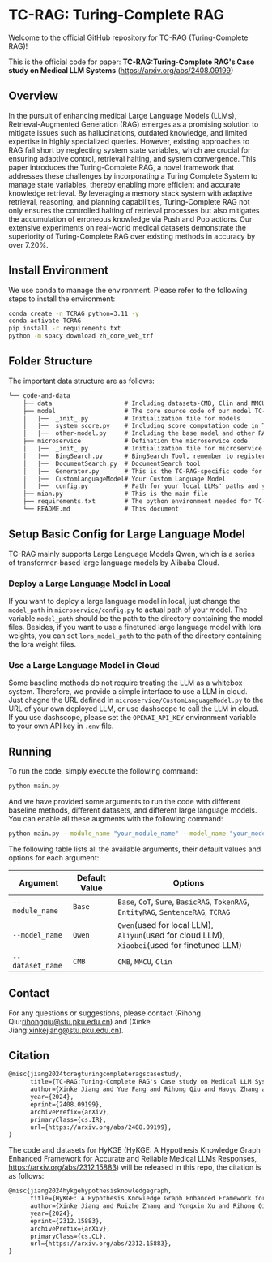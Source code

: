 # TC-RAG: Turing-Complete RAG

Welcome to the official GitHub repository for TC-RAG (Turing-Complete RAG)!

This is the official code for paper: **TC-RAG:Turing-Complete RAG's Case study on Medical LLM Systems** (https://arxiv.org/abs/2408.09199)


## Overview

In the pursuit of enhancing medical Large Language Models (LLMs), Retrieval-Augmented Generation (RAG) emerges as a promising solution to mitigate issues such as hallucinations, outdated knowledge, and limited expertise in highly specialized queries. However, existing approaches to RAG fall short by neglecting system state variables, which are crucial for ensuring adaptive control, retrieval halting, and system convergence. This paper introduces the Turing-Complete RAG, a novel framework that addresses these challenges by incorporating a Turing Complete System to manage state variables, thereby enabling more efficient and accurate knowledge retrieval. By leveraging a memory stack system with adaptive retrieval, reasoning, and planning capabilities, Turing-Complete RAG not only ensures the controlled halting of retrieval processes but also mitigates the accumulation of erroneous knowledge via Push and Pop actions. Our extensive experiments on real-world medical datasets demonstrate the superiority of Turing-Complete RAG over existing methods in accuracy by over 7.20\%.



## Install Environment

We use conda to manage the environment.
Please refer to the following steps to install the environment:

```sh
conda create -n TCRAG python=3.11 -y
conda activate TCRAG
pip install -r requirements.txt
python -m spacy download zh_core_web_trf
```

## Folder Structure

The important data structure are as follows:

```tex
└── code-and-data
    ├── data                    # Including datasets-CMB, Clin and MMCU
    ├── model                   # The core source code of our model TC-RAG and baselines
    │   |──  _init_.py          # Initialization file for models
    │   |──  system_score.py    # Including score computation code in TC-RAG   
    │   |──  other-model.py     # Including the base model and other RAG methods 
    ├── microservice            # Defination the microservice code
    │   |──  _init_.py          # Initialization file for microservice
    │   |──  BingSearch.py      # BingSearch Tool, remember to register to get your API    
    │   |──  DocumentSearch.py  # DocumentSearch tool
    │   |──  Generator.py       # This is the TC-RAG-specific code for generate logits, attention, and entropy when inference...
    │   |──  CustomLanguageModel# Your Custom Language Model 
    │   |──  config.py          # Path for your local LLMs' paths and your LoRA weight
    ├── mian.py                 # This is the main file
    ├── requirements.txt        # The python environment needed for TC-RAG
    └── README.md               # This document
```


## Setup Basic Config for Large Language Model

TC-RAG mainly supports Large Language Models Qwen, which is a series of transformer-based large language models by Alibaba Cloud.

### Deploy a Large Language Model in Local

If you want to deploy a large language model in local, just change the `model_path` in `microservice/config.py` to actual path of your model. The variable `model_path` should be the path to the directory containing the model files. 
Besides, if you want to use a finetuned large language model with lora weights, you can set `lora_model_path` to the path of the directory containing the lora weight files.

### Use a Large Language Model in Cloud

Some baseline methods do not require treating the LLM as a whitebox system. Therefore, we provide a simple interface to use a LLM in cloud. Just chagne the URL defined in `microservice/CustomLanguageModel.py` to the URL of your own deployed LLM, or use dashscope to call the LLM in cloud. If you use dashscope, please set the `OPENAI_API_KEY` environment variable to your own API key in `.env` file.

## Running

To run the code, simply execute the following command:

```sh
python main.py
```

And we have provided some arguments to run the code with different baseline methods, different datasets, and different large language models. You can enable all these augments with the following command:

```sh
python main.py --module_name "your_module_name" --model_name "your_model_name" --dataset_name "your_dataset_name"
```

The following table lists all the available arguments, their default values and options for each argument:

| Argument            | Default Value | Options                                                                                                                                                                                                                                                                                                                                                                                                                                                                                                                                                                                                           
| ------------------ | ------------- | -------------------------------------------------------------------------------------------------------------------------------------------------------------------------------------------------------------------------------------------------------------------------------------------------------------------------------------------------------------------------------------------------------------------------------------------------------------------------------------------------------------------------------------------------------------------------------------------------------------------
| `--module_name`     | `Base`       | `Base`, `CoT`, `Sure`, `BasicRAG`, `TokenRAG`, `EntityRAG`, `SentenceRAG`, `TCRAG`
| `--model_name`      | `Qwen` | `Qwen`(used for local LLM), `Aliyun`(used for cloud LLM), `Xiaobei`(used for finetuned LLM)
| `--dataset_name`    | `CMB` | `CMB`, `MMCU`, `Clin`

## Contact
For any questions or suggestions, please contact (Rihong Qiu:rihongqiu@stu.pku.edu.cn) and (Xinke Jiang:xinkejiang@stu.pku.edu.cn).

## Citation
```tex
@misc{jiang2024tcragturingcompleteragscasestudy,
      title={TC-RAG:Turing-Complete RAG's Case study on Medical LLM Systems}, 
      author={Xinke Jiang and Yue Fang and Rihong Qiu and Haoyu Zhang and Yongxin Xu and Hao Chen and Wentao Zhang and Ruizhe Zhang and Yuchen Fang and Xu Chu and Junfeng Zhao and Yasha Wang},
      year={2024},
      eprint={2408.09199},
      archivePrefix={arXiv},
      primaryClass={cs.IR},
      url={https://arxiv.org/abs/2408.09199}, 
}
```

The code and datasets for HyKGE (HyKGE: A Hypothesis Knowledge Graph Enhanced Framework for Accurate and Reliable Medical LLMs Responses, https://arxiv.org/abs/2312.15883) will be released in this repo, the citation is as follows:
```tex
@misc{jiang2024hykgehypothesisknowledgegraph,
      title={HyKGE: A Hypothesis Knowledge Graph Enhanced Framework for Accurate and Reliable Medical LLMs Responses}, 
      author={Xinke Jiang and Ruizhe Zhang and Yongxin Xu and Rihong Qiu and Yue Fang and Zhiyuan Wang and Jinyi Tang and Hongxin Ding and Xu Chu and Junfeng Zhao and Yasha Wang},
      year={2024},
      eprint={2312.15883},
      archivePrefix={arXiv},
      primaryClass={cs.CL},
      url={https://arxiv.org/abs/2312.15883}, 
}
```
